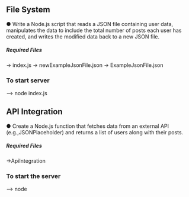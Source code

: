 
## File System
● Write a Node.js script that reads a JSON file containing user data, manipulates the data to include the total number of posts each user has created, and writes the modified data back to a new JSON file.
##### Required Files
-> index.js
-> newExampleJsonFile.json
-> ExampleJsonFile.json
### To start server
--> node index.js


## API Integration

● Create a Node.js function that fetches data from an external API (e.g.,JSONPlaceholder) and returns a list of users along with their posts.

##### Required Files
->ApiIntegration

### To start the server

--> node 
